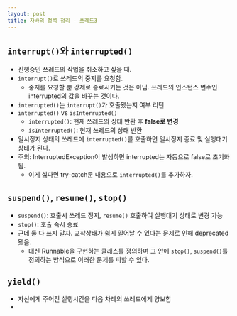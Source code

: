 ```yaml
---
layout: post
title: 자바의 정석 정리 - 쓰레드3
---
```


## `interrupt()`와 `interrupted()`

- 진행중인 쓰레드의 작업을 취소하고 싶을 때.
- `interrupt()`로 쓰레드의 중지를 요청함.
    - 중지를 요청할 뿐 강제로 종료시키는 것은 아님. 쓰레드의 인스턴스 변수인 interrupted의 값을 바꾸는 것이다.
- `interrupted()`는 `interrupt()`가 호출됐는지 여부 리턴
- `interrupted()` vs `isInterrupted()`
    - `interrupted()`: 현재 쓰레드의 상태 반환 후 **false로 변경**
    - `isInterrupted()`: 현재 쓰레드의 상태 반환
- 일시정지 상태의 쓰레드에 `interrupted()`를 호출하면 일시정지 종료 및 실행대기 상태가 된다.
- 주의: InterruptedException이 발생하면 interrupted는 자동으로 false로 초기화됨.
    - 이게 싫다면 try-catch문 내용으로 `interrupted()`를 추가하자.

## `suspend()`, `resume()`, `stop()`

- `suspend()`: 호출시 쓰레드 정지, `resume()` 호출하여 실행대기 상태로 변경 가능
- `stop()`: 호출 즉시 종료
- 근데 둘 다 쓰지 말자. 교착상태가 쉽게 일어날 수 있다는 문제로 인해 deprecated됐음.
    - 대신 Runnable을 구현하는 클래스를 정의하며 그 안에 `stop()`, `suspend()`를 정의하는 방식으로 이러한 문제를 피할 수 있다.

## `yield()`

- 자신에게 주어진 실행시간을 다음 차례의 쓰레드에게 양보함
- 